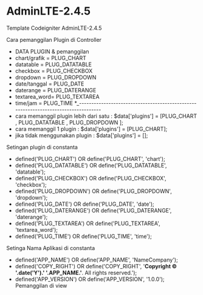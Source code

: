 # AdminLTE-2.4.5
Template Codeigniter AdminLTE-2.4.5 

Cara pemanggilan Plugin di Controller

 * DATA PLUGIN  & pemanggilan
 * chart/grafik = PLUG_CHART
 * datatable    = PLUG_DATATABLE
 * checkbox     = PLUG_CHECKBOX
 * dropdown     = PLUG_DROPDOWN
 * date/tanggal = PLUG_DATE
 * daterange    = PLUG_DATERANGE
 * textarea_word= PLUG_TEXTAREA
 * time/jam     = PLUG_TIME
 *_-----------------------------------------------------------------------------------
 * cara memanggil plugin lebih dari satu : $data['plugins'] = [PLUG_CHART , PLUG_DATATABLE , PLUG_DROPDOWN ]; 
 * cara memanggil 1 plugin               : $data['plugins'] = [PLUG_CHART]; 
 * jika tidak menggunakan plugin         : $data['plugins'] = [];
 
 
 Setingan plugin di constanta
 
 * defined('PLUG_CHART')     OR define('PLUG_CHART', 'chart');
 * defined('PLUG_DATATABLE') OR define('PLUG_DATATABLE', 'datatable');
 * defined('PLUG_CHECKBOX')  OR define('PLUG_CHECKBOX', 'checkbox');
 * defined('PLUG_DROPDOWN')  OR define('PLUG_DROPDOWN', 'dropdown');
 * defined('PLUG_DATE')      OR define('PLUG_DATE', 'date');
 * defined('PLUG_DATERANGE') OR define('PLUG_DATERANGE', 'daterange');
 * defined('PLUG_TEXTAREA')  OR define('PLUG_TEXTAREA', 'textarea_word');
 * defined('PLUG_TIME')      OR define('PLUG_TIME', 'time');
 
 Setinga Nama Aplikasi di constanta
* defined('APP_NAME')       OR define('APP_NAME', 'NameCompany');
* defined('COPY_RIGHT')     OR define('COPY_RIGHT', '<strong >Copyright &copy; '.date('Y').' '.APP_NAME.'</strong>. All rights reserved.');
* defined('APP_VERSION')    OR define('APP_VERSION', '1.0.0');
Pemanggilan di view
 <?= COPY_RIGHT; ?>
  
 







